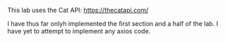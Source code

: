 This lab uses the Cat API: https://thecatapi.com/

I have thus far onlyh implemented the first section and a half of the lab.  I have yet to attempt to implement any axios code.